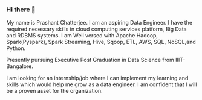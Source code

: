 ### Hi there 👋

My name is Prashant Chatterjee. I am an aspiring Data Engineer. I have the required necessary skills in cloud computing services platform, Big Data and RDBMS systems. 
I am Well versed with Apache Hadoop, Spark(Pyspark), Spark Streaming, Hive, Sqoop, ETL, AWS, SQL, NoSQL,and Python. 

Presently pursuing Executive Post Graduation in Data Science from IIIT-Bangalore.

I am looking for an internship/job where I can implement my learning and skills which would help me grow as a data engineer. I am confident that I will be a proven 
asset for the organization.

<!--
**cprashant05/cprashant05** is a ✨ _special_ ✨ repository because its `README.md` (this file) appears on your GitHub profile.

- 🔭 I’m currently working on -- " A project on Data Capture and Analysis of Cab Rides "
- 🌱 I’m currently -- Enhancing my skills including Spark Streaming, Apache Kafka and Apache Airflow **
- 💬 Ask me about -- Data Engineering, Big Data, Data Science
- 📫 How to reach me -- iprashant05@gmail.com

<h3 align="left">Connect with me:</h3>
<p align="left">
<a href="https://www.linkedin.com/in/prashant-chatterjee-97b49269/" target="blank"><img align="center" src="https://raw.githubusercontent.com/rahuldkjain/github-profile-readme-generator/master/src/images/icons/Social/linked-in-alt.svg" alt="barshabanik27" height="30" width="40" /></a>
</p>

<h3 align="left">Languages and Tools:</h3>
<p align="left"> <a href="https://www.python.org" target="_blank" rel="noreferrer"> <img src="https://raw.githubusercontent.com/devicons/devicon/master/icons/python/python-original.svg" alt="python" width="40" height="40"/> </a> <a href="https://www.mysql.com/" target="_blank" rel="noreferrer"> <img src="https://raw.githubusercontent.com/devicons/devicon/master/icons/mysql/mysql-original-wordmark.svg" alt="mysql" width="40" height="40"/> </a> <a href="https://spark.apache.org/" target="_blank" rel="noreferrer"> <img src="https://raw.githubusercontent.com/vorillaz/devicons/blob/master/!SVG/spark.svg" alt="spark" width="40" height="40"/> </a> <a href="https://apache.org/" target="_blank" rel="noreferrer"> <img src="https://raw.githubusercontent.com/devicons/devicon/blob/master/icons/apache/apache-original-wordmark.svg" alt="apache" width="40" height="40"/> </a> <a href="https://hadoop.apache.org/" target="_blank" rel="noreferrer"> <img src="https://upload.wikimedia.org/wikipedia/commons/3/38/Hadoop_logo_new.svg" alt="hadoop" width="40" height="40"/> </a> <a href="https://hive.apache.org/" target="_blank" rel="noreferrer"> <img src="https://upload.wikimedia.org/wikipedia/commons/b/bb/Apache_Hive_logo.svg" alt="hive" width="40" height="40"/> </a> <a href="https://www.mongodb.com/" target="_blank" rel="noreferrer"> <img src="https://raw.githubusercontent.com/devicons/devicon/master/icons/mongodb/mongodb-original-wordmark.svg" alt="mongodb" width="40" height="40"/> </a> <a href="https://hbase.apache.org/" target="_blank" rel="noreferrer"> <img src="https://hbase.apache.org/images/hbase_logo.svg" alt="hbase" width="40" height="40"/> </a> <a href="https://sqoop.apache.org/" target="_blank" rel="noreferrer"> <img src="https://upload.wikimedia.org/wikipedia/commons/b/b4/Apache_Sqoop_logo.svg" alt="sqoop" width="40" height="40"/> </a> <a href="https://aws.amazon.com" target="_blank" rel="noreferrer"> <img src="https://raw.githubusercontent.com/devicons/devicon/master/icons/amazonwebservices/amazonwebservices-original-wordmark.svg" alt="aws" width="40" height="40"/> </a> <a href="https://azure.microsoft.com/en-us/" target="_blank" rel="noreferrer"> <img src="https://raw.githubusercontent.com/devicons/devicon/blob/master/icons/azure/azure-original.svg" alt="azure" width="40" height="40"/> </a> <a href="https://www.putty.org/" target="_blank" rel="noreferrer"> <img src="https://raw.githubusercontent.com/devicons/devicon/blob/master/icons/putty/putty-original.svg" alt="putty" width="40" height="40"/> </a> <a href="https://jupyter.org/" target="_blank" rel="noreferrer"> <img src="https://raw.githubusercontent.com/devicons/devicon/blob/master/icons/jupyter/jupyter-original.svg" alt="jupyter" width="40" height="40"/> </a> <a href="https://www.jetbrains.com/idea/" target="_blank" rel="noreferrer"> <img src="https://raw.githubusercontent.com/devicons/devicon/blob/master/icons/intellij/intellij-original.svg" alt="intellij" width="40" height="40"/> </a> <a href="https://www.jetbrains.com/pycharm/" target="_blank" rel="noreferrer"> <img src="https://raw.githubusercontent.com/devicons/devicon/blob/master/icons/pycharm/pycharm-original.svg" alt="pycharm" width="40" height="40"/> </a> <a href="https://pandas.pydata.org/" target="_blank" rel="noreferrer"> <img src="https://raw.githubusercontent.com/devicons/devicon/2ae2a900d2f041da66e950e4d48052658d850630/icons/pandas/pandas-original.svg" alt="pandas" width="40" height="40"/> </a> <a href="https://seaborn.pydata.org/" target="_blank" rel="noreferrer"> <img src="https://seaborn.pydata.org/_images/logo-mark-lightbg.svg" alt="seaborn" width="40" height="40"/> </a> </p>

<p align="left"> <img src="https://komarev.com/ghpvc/?username=cprashant05&label=PROFILE+VIEWS&color=blue&style=plastic" alt="cprashant05" /> </p>
